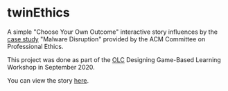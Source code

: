 # twinEthics

A simple "Choose Your Own Outcome" interactive story influences by the [case study](https://ethics.acm.org/code-of-ethics/using-the-code/case-malware-disruption/) "Malware Disruption" provided by the ACM Committee on Professional Ethics.

This project was done as part of the [OLC](https://onlinelearningconsortium.org) Designing Game-Based Learning Workshop in September 2020.

You can view the story [here](https://anaptyxis.github.io/twinEthics/MalwareDisruption.html).
